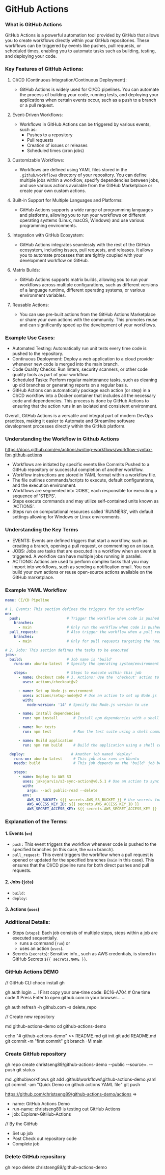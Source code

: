 # GitHub Actions

### What is GitHub Actions
GitHub Actions is a powerful automation tool provided by GitHub that allows you to create workflows directly within your GitHub repositories. These workflows can be triggered by events like pushes, pull requests, or scheduled times, enabling you to automate tasks such as building, testing, and deploying your code.

### Key Features of GitHub Actions:

1. CI/CD (Continuous Integration/Continuous Deployment):
   - GitHub Actions is widely used for CI/CD pipelines. You can automate the process of building your code, running tests, and deploying your applications when certain events occur, such as a push to a branch or a pull request.

2. Event-Driven Workflows:
   - Workflows in GitHub Actions can be triggered by various events, such as:
     - Pushes to a repository
     - Pull requests
     - Creation of issues or releases
     - Scheduled times (cron jobs)

3. Customizable Workflows:
   - Workflows are defined using YAML files stored in the `.github/workflows` directory of your repository. You can define multiple jobs within a workflow, specify dependencies between jobs, and use various actions available from the GitHub Marketplace or create your own custom actions.

4. Built-in Support for Multiple Languages and Platforms:
   - GitHub Actions supports a wide range of programming languages and platforms, allowing you to run your workflows on different operating systems (Linux, macOS, Windows) and use various programming environments.

5. Integration with GitHub Ecosystem:
   - GitHub Actions integrates seamlessly with the rest of the GitHub ecosystem, including issues, pull requests, and releases. It allows you to automate processes that are tightly coupled with your development workflow on GitHub.

6. Matrix Builds:
   - GitHub Actions supports matrix builds, allowing you to run your workflows across multiple configurations, such as different versions of a language runtime, different operating systems, or various environment variables.

7. Reusable Actions:
   - You can use pre-built actions from the GitHub Actions Marketplace or share your own actions with the community. This promotes reuse and can significantly speed up the development of your workflows.

### Example Use Cases:
- Automated Testing: Automatically run unit tests every time code is pushed to the repository.
- Continuous Deployment: Deploy a web application to a cloud provider whenever new code is merged into the main branch.
- Code Quality Checks: Run linters, security scanners, or other code quality tools as part of your workflow.
- Scheduled Tasks: Perform regular maintenance tasks, such as cleaning up old branches or generating reports on a regular basis.
- GitHub Actions can automatically package each action (or step) in a CI/CD workflow into a Docker container that includes all the necessary code and dependencies. This process is done by GitHub Actions to ensuring that the action runs in an isolated and consistent environment.

Overall, GitHub Actions is a versatile and integral part of modern DevOps practices, making it easier to Automate and Streamline software development processes directly within the GitHub platform.

### Understanding the Workflow in Github Actions
https://docs.github.com/en/actions/writing-workflows/workflow-syntax-for-github-actions

- Workflows are initiated by specific events like Commits Pushed to a GitHub repository or successful completion of another workflow.
- Workflow instructions are stored in YAML format within a workflow file.
- The file outlines commands/scripts to execute, default configurations, and the execution environment.
- Workflows are segmented into 'JOBS', each responsible for executing a sequence of 'STEPS'.
- Steps execute commands and may utilize self-contained units known as 'ACTIONS'.
- Steps run on computational resources called 'RUNNERS', with default settings allowing for Windows or Linux environments.

### Understanding the Key Terms
- EVENTS: Events are defined triggers that start a workflow, such as creating a branch, opening a pull request, or commenting on an issue.
- JOBS: Jobs are tasks that are executed in a workflow when an event is triggered. A workflow can have multiple jobs running in parallel.
- ACTIONS: Actions are used to perform complex tasks that you may import into workflows, such as sending a notification email. You can build your own actions or reuse open-source actions available on the GitHub marketplace.

### Example YAML Workflow

```yaml
name: CI/CD Pipeline

# 1. Events: This section defines the triggers for the workflow
on:
  push:                     # Trigger the workflow when code is pushed
    branches:
      - main                # Only run the workflow when code is pushed to the 'main' branch
  pull_request:             # Also trigger the workflow when a pull request is opened or updated
    branches:
      - main                # Only for pull requests targeting the 'main' branch

# 2. Jobs: This section defines the tasks to be executed
jobs:
  build:                    # Job name is 'build'
    runs-on: ubuntu-latest  # Specify the operating system/environment for this job

    steps:                  # Steps to execute within this job
      - name: Checkout code # 3. Actions: Use the 'checkout' action to pull the latest code
        uses: actions/checkout@v2

      - name: Set up Node.js environment
        uses: actions/setup-node@v2 # Use an action to set up Node.js
        with:
          node-version: '14' # Specify the Node.js version to use

      - name: Install dependencies
        run: npm install       # Install npm dependencies with a shell command

      - name: Run tests
        run: npm test          # Run the test suite using a shell command

      - name: Build application
        run: npm run build     # Build the application using a shell command

  deploy:                     # Another job named 'deploy'
    runs-on: ubuntu-latest     # This job also runs on Ubuntu
    needs: build               # This job depends on the 'build' job being successful

    steps:
      - name: Deploy to AWS S3
        uses: jakejarvis/s3-sync-action@v0.5.1 # Use an action to sync the build to an S3 bucket
        with:
          args: --acl public-read --delete
        env:
          AWS_S3_BUCKET: ${{ secrets.AWS_S3_BUCKET }} # Use secrets for sensitive data
          AWS_ACCESS_KEY_ID: ${{ secrets.AWS_ACCESS_KEY_ID }}
          AWS_SECRET_ACCESS_KEY: ${{ secrets.AWS_SECRET_ACCESS_KEY }}
```

### Explanation of the Terms:

#### 1. Events (`on`)
   - `push:` This event triggers the workflow whenever code is pushed to the specified branches (in this case, the `main` branch).
   - `pull_request:` This event triggers the workflow when a pull request is opened or updated for the specified branches (`main` in this case). This ensures that the CI/CD pipeline runs for both direct pushes and pull requests.

#### 2. Jobs (`jobs`)
   - `build:`
   - `deploy:`

#### 3. Actions (`uses`)

### Additional Details:
- Steps (`steps`): Each job consists of multiple steps, steps within a job are executed sequentially.
    - runs a command (`run`) or 
    - uses an action (`uses`). 
- Secrets (`secrets`): Sensitive info., such as AWS credentials, is stored in GitHub Secrets `${{ secrets.NAME }}`.

### GitHub Actions DEMO
// GitHub CLI
choco install gh

gh auth login
  ...
  ! First copy your one-time code: BC16-A704 # One time code #
  Press Enter to open github.com in your browser...
  ...

gh auth refresh -h github.com -s delete_repo

// Create new repository

md github-actions-demo
cd github-actions-demo

echo "# github-actions-demo" >> README.md
git init
git add README.md
git commit -m "first commit"
git branch -M main

### Create GitHub repository
gh repo create christseng89/github-actions-demo --public --source=. --push
git status

md .github\workflows
git add .github\workflows\github-actions-demo.yaml
git commit -am "Quick Demo on github actions YAML file"
git push

https://github.com/christseng89/github-actions-demo/actions =>
- name: GitHub Actions Demo
- run-name: christseng89 is testing out GitHub Actions
- job: Explorer-GitHub-Actions

// By the GitHub
- Set up job
- Post Check out repository code
- Complete job

### Delete GitHub repository
gh repo delete christseng89/github-actions-demo
